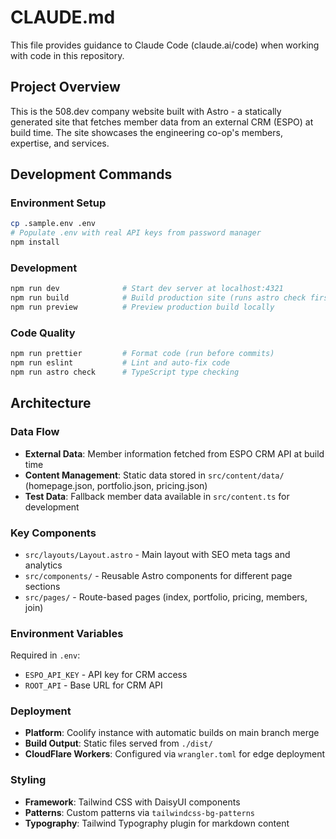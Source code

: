 # CLAUDE.md

This file provides guidance to Claude Code (claude.ai/code) when working with code in this repository.

## Project Overview

This is the 508.dev company website built with Astro - a statically generated site that fetches member data from an external CRM (ESPO) at build time. The site showcases the engineering co-op's members, expertise, and services.

## Development Commands

### Environment Setup
```bash
cp .sample.env .env
# Populate .env with real API keys from password manager
npm install
```

### Development
```bash
npm run dev              # Start dev server at localhost:4321
npm run build            # Build production site (runs astro check first)
npm run preview          # Preview production build locally
```

### Code Quality
```bash
npm run prettier         # Format code (run before commits)
npm run eslint           # Lint and auto-fix code
npm run astro check      # TypeScript type checking
```

## Architecture

### Data Flow
- **External Data**: Member information fetched from ESPO CRM API at build time
- **Content Management**: Static data stored in `src/content/data/` (homepage.json, portfolio.json, pricing.json)
- **Test Data**: Fallback member data available in `src/content.ts` for development

### Key Components
- `src/layouts/Layout.astro` - Main layout with SEO meta tags and analytics
- `src/components/` - Reusable Astro components for different page sections
- `src/pages/` - Route-based pages (index, portfolio, pricing, members, join)

### Environment Variables
Required in `.env`:
- `ESPO_API_KEY` - API key for CRM access
- `ROOT_API` - Base URL for CRM API

### Deployment
- **Platform**: Coolify instance with automatic builds on main branch merge
- **Build Output**: Static files served from `./dist/`
- **CloudFlare Workers**: Configured via `wrangler.toml` for edge deployment

### Styling
- **Framework**: Tailwind CSS with DaisyUI components
- **Patterns**: Custom patterns via `tailwindcss-bg-patterns`
- **Typography**: Tailwind Typography plugin for markdown content